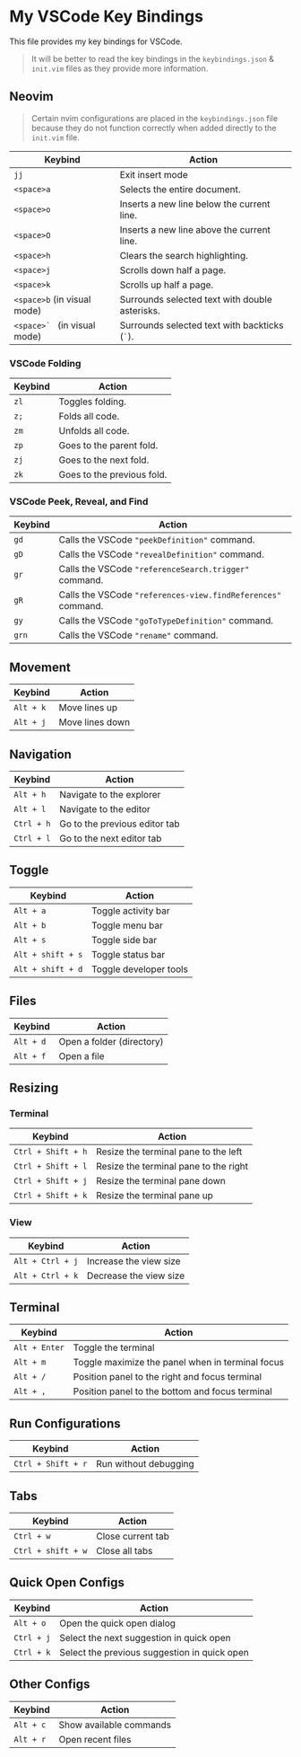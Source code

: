 # My VSCode Key Bindings

This file provides my key bindings for VSCode.

> It will be better to read the key bindings in the `keybindings.json` & `init.vim` files as they provide more information.

## Neovim

> Certain nvim configurations are placed in the `keybindings.json` file because they do not function correctly when added directly to the `init.vim` file.

| Keybind | Action |
| ------- | ------ |
| `jj`       | Exit insert mode |
| `<space>a` | Selects the entire document.                |
| `<space>o` | Inserts a new line below the current line.  |
| `<space>O` | Inserts a new line above the current line.  |
| `<space>h` | Clears the search highlighting.             |
| `<space>j` | Scrolls down half a page.                   |
| `<space>k` | Scrolls up half a page.                     |
| `<space>b` (in visual mode) | Surrounds selected text with double asterisks. |
| ``<space>` `` (in visual mode) | Surrounds selected text with backticks (`` ` ``). |

### VSCode Folding

| Keybind    | Action |
| ---------- | ------ |
| `zl`       | Toggles folding.                            |
| `z;`       | Folds all code.                             |
| `zm`       | Unfolds all code.                           |
| `zp`       | Goes to the parent fold.                    |
| `zj`       | Goes to the next fold.                      |
| `zk`       | Goes to the previous fold.                  |


### VSCode Peek, Reveal, and Find

| Keybind    | Action |
| ---------- | ------ |
| `gd`       | Calls the VSCode `"peekDefinition"` command.   |
| `gD`       | Calls the VSCode `"revealDefinition"` command. |
| `gr`       | Calls the VSCode `"referenceSearch.trigger"` command. |
| `gR`       | Calls the VSCode `"references-view.findReferences"` command. |
| `gy`       | Calls the VSCode `"goToTypeDefinition"` command. |
| `grn`      | Calls the VSCode `"rename"` command.           |

## Movement

| Keybind | Action |
| ------- | ------ |
| `Alt + k` | Move lines up |
| `Alt + j` | Move lines down |

## Navigation

| Keybind | Action |
| ------- | ------ |
| `Alt + h` | Navigate to the explorer |
| `Alt + l` | Navigate to the editor |
| `Ctrl + h` | Go to the previous editor tab |
| `Ctrl + l` | Go to the next editor tab |

## Toggle

| Keybind | Action |
| ------- | ------ |
| `Alt + a` | Toggle activity bar |
| `Alt + b` | Toggle menu bar |
| `Alt + s` | Toggle side bar |
| `Alt + shift + s` | Toggle status bar |
| `Alt + shift + d` | Toggle developer tools |

## Files

| Keybind | Action |
| ------- | ------ |
| `Alt + d` | Open a folder (directory) |
| `Alt + f` | Open a file |

## Resizing

### Terminal

| Keybind | Action |
| ------- | ------ |
| `Ctrl + Shift + h` | Resize the terminal pane to the left |
| `Ctrl + Shift + l` | Resize the terminal pane to the right |
| `Ctrl + Shift + j` | Resize the terminal pane down |
| `Ctrl + Shift + k` | Resize the terminal pane up |

### View

| Keybind | Action |
| ------- | ------ |
| `Alt + Ctrl + j` | Increase the view size |
| `Alt + Ctrl + k` | Decrease the view size |

## Terminal

| Keybind | Action |
| ------- | ------ |
| `Alt + Enter` | Toggle the terminal |
| `Alt + m` | Toggle maximize the panel when in terminal focus |
| `Alt + /` | Position panel to the right and focus terminal |
| `Alt + ,` | Position panel to the bottom and focus terminal |

## Run Configurations

| Keybind | Action |
| ------- | ------ |
| `Ctrl + Shift + r` | Run without debugging |

## Tabs

| Keybind | Action |
| ------- | ------ |
| `Ctrl + w` | Close current tab |
| `Ctrl + shift + w` | Close all tabs |

## Quick Open Configs

| Keybind | Action |
| ------- | ------ |
| `Alt + o` | Open the quick open dialog |
| `Ctrl + j` | Select the next suggestion in quick open |
| `Ctrl + k` | Select the previous suggestion in quick open |

## Other Configs

| Keybind | Action |
| ------- | ------ |
| `Alt + c` | Show available commands |
| `Alt + r` | Open recent files |